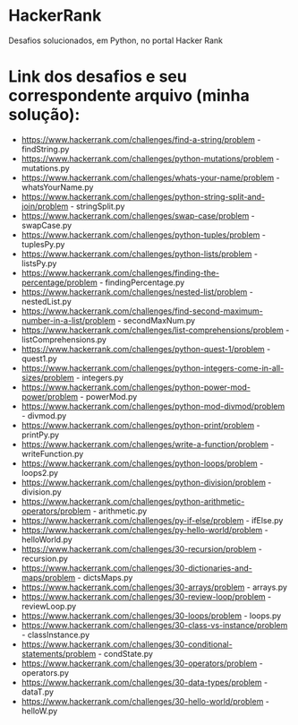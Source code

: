 # HackerRank
Desafios solucionados, em Python, no portal Hacker Rank

# Link dos desafios e seu correspondente arquivo (minha solução):

- https://www.hackerrank.com/challenges/find-a-string/problem - findString.py
- https://www.hackerrank.com/challenges/python-mutations/problem - mutations.py
- https://www.hackerrank.com/challenges/whats-your-name/problem - whatsYourName.py
- https://www.hackerrank.com/challenges/python-string-split-and-join/problem - stringSplit.py
- https://www.hackerrank.com/challenges/swap-case/problem - swapCase.py
- https://www.hackerrank.com/challenges/python-tuples/problem - tuplesPy.py
- https://www.hackerrank.com/challenges/python-lists/problem - listsPy.py
- https://www.hackerrank.com/challenges/finding-the-percentage/problem - findingPercentage.py 
- https://www.hackerrank.com/challenges/nested-list/problem - nestedList.py
- https://www.hackerrank.com/challenges/find-second-maximum-number-in-a-list/problem - secondMaxNum.py
- https://www.hackerrank.com/challenges/list-comprehensions/problem - listComprehensions.py
- https://www.hackerrank.com/challenges/python-quest-1/problem - quest1.py
- https://www.hackerrank.com/challenges/python-integers-come-in-all-sizes/problem - integers.py
- https://www.hackerrank.com/challenges/python-power-mod-power/problem - powerMod.py
- https://www.hackerrank.com/challenges/python-mod-divmod/problem - divmod.py
- https://www.hackerrank.com/challenges/python-print/problem - printPy.py
- https://www.hackerrank.com/challenges/write-a-function/problem - writeFunction.py 
- https://www.hackerrank.com/challenges/python-loops/problem - loops2.py
- https://www.hackerrank.com/challenges/python-division/problem - division.py
- https://www.hackerrank.com/challenges/python-arithmetic-operators/problem - arithmetic.py
- https://www.hackerrank.com/challenges/py-if-else/problem - ifElse.py
- https://www.hackerrank.com/challenges/py-hello-world/problem - helloWorld.py
- https://www.hackerrank.com/challenges/30-recursion/problem - recursion.py
- https://www.hackerrank.com/challenges/30-dictionaries-and-maps/problem - dictsMaps.py
- https://www.hackerrank.com/challenges/30-arrays/problem - arrays.py
- https://www.hackerrank.com/challenges/30-review-loop/problem - reviewLoop.py
- https://www.hackerrank.com/challenges/30-loops/problem - loops.py
- https://www.hackerrank.com/challenges/30-class-vs-instance/problem - classInstance.py
- https://www.hackerrank.com/challenges/30-conditional-statements/problem - condState.py
- https://www.hackerrank.com/challenges/30-operators/problem - operators.py
- https://www.hackerrank.com/challenges/30-data-types/problem - dataT.py
- https://www.hackerrank.com/challenges/30-hello-world/problem - helloW.py

